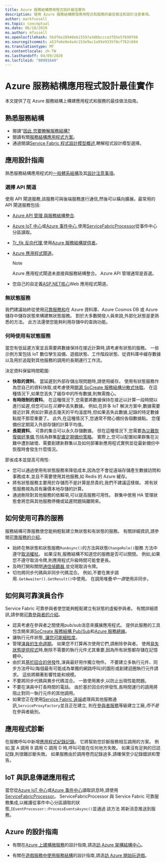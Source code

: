 ```yaml
---
title: Azure 服務結構應用程式設計最佳實作
description: 使用 Azure 服務結構開發應用程式和服務的最佳做法和設計注意事項。
author: markfussell
ms.topic: conceptual
ms.date: 06/18/2019
ms.author: mfussell
ms.openlocfilehash: 56df6e28940eb15597a3d6bccca3f85e5f690f89
ms.sourcegitcommit: a53fe6e9e4a4c153e9ac1a93e9335f8cf762c604
ms.translationtype: MT
ms.contentlocale: zh-TW
ms.lasthandoff: 04/09/2020
ms.locfileid: "80991649"
---
```

# <a name="azure-service-fabric-application-design-best-practices"></a>Azure 服務結構應用程式設計最佳實作

本文提供了在 Azure 服務結構上構建應用程式和服務的最佳做法指南。
 
## <a name="get-familiar-with-service-fabric"></a>熟悉服務結構
* 閱讀"[因此,您要瞭解服務結構?](service-fabric-content-roadmap.md)
* 閱讀有關[服務結構應用程式方案](service-fabric-application-scenarios.md)。
* 通過閱讀[Service Fabric 程式設計模型概述](service-fabric-choose-framework.md),瞭解程式設計模型選擇。



## <a name="application-design-guidance"></a>應用設計指南
熟悉服務結構應用程式的[一般體系結構](https://docs.microsoft.com/azure/architecture/reference-architectures/microservices/service-fabric)及其[設計注意事項](https://docs.microsoft.com/azure/architecture/reference-architectures/microservices/service-fabric#design-considerations)。

### <a name="choose-an-api-gateway"></a>選擇 API 閘道
使用 API 閘道服務,該服務可與後端服務進行通信,然後可以橫向擴展。最常用的 API 閘道服務包括:

- [Azure API 管理](https://docs.microsoft.com/azure/service-fabric/service-fabric-api-management-overview),[與服務結構整合](https://docs.microsoft.com/azure/service-fabric/service-fabric-tutorial-deploy-api-management).
- [Azure IoT 中心](https://docs.microsoft.com/azure/iot-hub/)或[Azure 事件中心](https://docs.microsoft.com/azure/event-hubs/),使用[ServiceFabricProcessor](https://github.com/Azure/azure-sdk-for-net/tree/master/sdk/eventhub/Microsoft.Azure.EventHubs.ServiceFabricProcessor)從事件中心分區讀取。
- [Tr_fik 反向代理](https://blogs.msdn.microsoft.com/azureservicefabric/2018/04/05/intelligent-routing-on-service-fabric-with-traefik/),使用[Azure 服務結構提供者](https://docs.traefik.io/v1.6/configuration/backends/servicefabric/)。
- [Azure 應用程式閘道](https://docs.microsoft.com/azure/application-gateway/)。

   > [!NOTE] 
   > Azure 應用程式閘道未直接與服務結構整合。 Azure API 管理通常是首選。
- 您自己的自定義[ASP.NET核心](https://docs.microsoft.com/azure/service-fabric/service-fabric-reliable-services-communication-aspnetcore)Web 應用程式閘道。

### <a name="stateless-services"></a>無狀態服務
我們建議始終從使用[可靠服務和](https://docs.microsoft.com/azure/service-fabric/service-fabric-reliable-services-introduction)在 Azure 資料庫、Azure Cosmos DB 或 Azure 儲存中儲存狀態來構建無狀態服務。 對於大多數開發人員來說,外部化狀態是更熟悉的方法。 此方法還使您能夠利用存儲中的查詢功能。  

### <a name="when-to-use-stateful-services"></a>何時使用有狀態服務
當您有低延遲方案並且需要將數據保持在接近計算時,請考慮有狀態的服務。 一些示例方案包括 IoT 數位孿生設備、遊戲狀態、工作階段狀態、從資料庫中緩存數據以及用於追蹤對其他服務的調用的長期運行工作流。

決定資料保留時間範圍:

- **快取的資料**。 當延遲到外部存儲出現問題時,請使用緩存。 使用有狀態服務作為您自己的資料快取,或考慮使用[開源 SoCreate 服務結構分散式快取](https://github.com/SoCreate/service-fabric-distributed-cache)。 在這種情況下,如果您丟失了緩存中的所有數據,則無需擔心。
- **有時限制的資料**。 在這種情況下,您需要將數據保持在接近以計算一段時間以進行延遲,但您可以在*災難*中丟失數據。 例如,在許多 IoT 解決方案中,數據需要接近計算,例如計算過去幾天的平均溫度時,但如果丟失此數據,記錄的特定數據點就不那麼重要了。 此外,在這種情況下,您通常不關心備份各個數據點。 您僅備份定期寫入外部存儲的計算平均值。  
- **長期資料**。 可靠的集合可以永久存儲數據。 但在這種情況下,您需要[為災難恢復做好準備](https://docs.microsoft.com/azure/service-fabric/service-fabric-disaster-recovery),包括為群集[配置定期備份策略](https://docs.microsoft.com/azure/service-fabric/service-fabric-backuprestoreservice-configure-periodic-backup)。 實際上,您可以配置如果群集在災難中遭到破壞、需要創建新群集以及如何部署新應用程式實例並從最新備份中恢復時會發生什麼情況。

節省成本並提高可用性:
- 您可以通過使用有狀態服務來降低成本,因為您不會從遠端存儲產生數據訪問和事務成本,並且不需要使用其他服務,如 Redis 的 Azure 緩存。
- 將有狀態服務主要用於存儲而不是計算是昂貴的,我們不建議這樣做。 將有狀態服務視為具有廉價本地存儲的計算。
- 通過刪除對其他服務的依賴項,可以提高服務可用性。 群集中使用 HA 管理狀態會將您與其他服務停機或延遲問題隔離開來。

## <a name="how-to-work-with-reliable-services"></a>如何使用可靠的服務
服務結構可靠服務使您能夠輕鬆建立無狀態和有狀態的服務。 有關詳細資訊,請參閱[可靠服務的介紹](https://docs.microsoft.com/azure/service-fabric/service-fabric-reliable-services-introduction)。
- 始終在無狀態和狀態服務`RunAsync()`的方法與狀態`ChangeRole()`服務 方法中遵守[取消權杖](https://docs.microsoft.com/azure/service-fabric/service-fabric-reliable-services-lifecycle#stateful-service-primary-swaps)。 如果沒有,服務結構不知道您的服務是否可以關閉。 例如,如果您不遵守取消令牌,則應用程式升級時間可能會更長。
-    及時打開和關閉[通信偵聽器](https://docs.microsoft.com/azure/service-fabric/service-fabric-reliable-services-communication),並兌現取消令牌。
-    切勿將同步代碼與非同步代碼混合。 例如,不要在異步調用`.GetAwaiter().GetResult()`中使用。 在調用堆疊*中一直*使用非同步。

## <a name="how-to-work-with-reliable-actors"></a>如何與可靠演員合作
Service Fabric 可靠參與者使您能夠輕鬆建立有狀態的虛擬參與者。 有關詳細資訊,請參閱[可靠參與者的介紹](https://docs.microsoft.com/azure/service-fabric/service-fabric-reliable-actors-introduction)。

- 認真考慮在參與者之間使用pub/sub消息來擴展應用程式。 提供此服務的工具包含開來源[SoCreate 服務結構 Pub/Sub](https://service-fabric-pub-sub.socreate.it/)和[Azure 服務總線](https://docs.microsoft.com/azure/service-bus/)。
- 讓執行元件狀態[, 讓您可能細粒度](https://docs.microsoft.com/azure/service-fabric/service-fabric-reliable-actors-state-management#best-practices)。
- 管理[演員的生命週期](https://docs.microsoft.com/azure/service-fabric/service-fabric-reliable-actors-state-management#best-practices)。 如果您不打算再次使用它們,請刪除參與者。 使用[易失狀態提供程式](https://docs.microsoft.com/azure/service-fabric/service-fabric-reliable-actors-state-management#state-persistence-and-replication)時,刪除不需要的執行元件尤其重要,因為所有狀態都存儲在記憶體中。
- 由於其[基於回合的併發](https://docs.microsoft.com/azure/service-fabric/service-fabric-reliable-actors-introduction#concurrency)性,演員最好用作獨立物件。 不要建立多執行元件、同步方法呼叫(每個最有可能成為單獨的網路呼叫)的圖形或創建迴圈執行元件請求。 這些將顯著影響性能和規模。
- 不要將同步代碼與異步代碼混合。 一致使用異步,以防止出現性能問題。
- 不要在演員中打長時間的電話。 由於基於回合的併發性,長時間運行的調用將阻止對同一執行元件的其他調用。
- 如果您正在使用[Service Fabric 遠端](https://docs.microsoft.com/azure/service-fabric/service-fabric-reliable-services-communication-remoting)處理與其他服務通訊,`ServiceProxyFactory`並且正在建立, 則在[參與者服務](https://docs.microsoft.com/azure/service-fabric/service-fabric-reliable-actors-using)等級建立工廠,*而不是*在參與者級別。


## <a name="application-diagnostics"></a>應用程式診斷
在服務呼叫中新增[應用程式紀錄記錄](https://docs.microsoft.com/azure/service-fabric/service-fabric-diagnostics-event-generation-app)。 它將幫助您診斷服務相互調用的方案。 例如,當 A 調用 B 調用 C 調用 D 時,呼叫可能在任何地方失敗。 如果沒有足夠的日誌記錄,則很難診斷失敗。 如果服務由於調用卷而記錄過多,請確保至少記錄錯誤和警告。

## <a name="iot-and-messaging-applications"></a>IoT 與訊息傳遞應用程式
當您從[Azure IoT 中心](https://docs.microsoft.com/azure/iot-hub/)或[Azure 事件中心](https://docs.microsoft.com/azure/event-hubs/)讀取訊息時,請使用[ServiceFabricProcessor](https://github.com/Azure/azure-event-hubs/tree/master/samples/DotNet/Microsoft.Azure.EventHubs/ServiceFabricProcessor)。 ServiceFabricProcessor 與 Service Fabric 可靠服務集成,以維護從事件中心分區讀取的狀態,`IEventProcessor::ProcessEventsAsync()`並通過 該方法 將新消息推送到服務。


## <a name="design-guidance-on-azure"></a>Azure 的設計指南
* 有關在[Azure 上建構微服務](https://docs.microsoft.com/azure/architecture/microservices/)的設計指南,請造[訪 Azure 架構結構中心](https://docs.microsoft.com/azure/architecture/microservices/)。

* 有關在[遊戲服務中使用服務結構](https://docs.microsoft.com/gaming/azure/reference-architectures/multiplayer-synchronous-sf)的設計指南,請造[訪 Azure 開始玩遊戲](https://docs.microsoft.com/gaming/azure/)。
